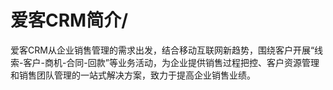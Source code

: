 # 爱客CRM简介/

爱客CRM从企业销售管理的需求出发，结合移动互联网新趋势，围绕客户开展“线索-客户-商机-合同-回款”等业务活动，为企业提供销售过程把控、客户资源管理和销售团队管理的一站式解决方案，致力于提高企业销售业绩。

